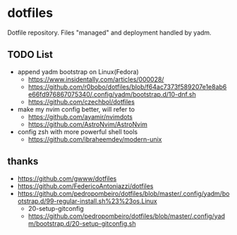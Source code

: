 # dotfiles

Dotfile repository. Files "managed" and deployment handled by yadm.

## TODO List

- append yadm bootstrap on Linux(Fedora)
    - <https://www.insidentally.com/articles/000028/>
    - <https://github.com/r0bobo/dotfiles/blob/f64ac7373f589207e1e8ab6e66fd976867075340/.config/yadm/bootstrap.d/10-dnf.sh>
    - <https://github.com/czechbol/dotfiles>
- make my nvim config better, will refer to
    - <https://github.com/ayamir/nvimdots>
    - <https://github.com/AstroNvim/AstroNvim>
- config zsh with more powerful shell tools
    - <https://github.com/ibraheemdev/modern-unix>

## thanks

- <https://github.com/gwww/dotfiles>
- <https://github.com/FedericoAntoniazzi/dotfiles>
- <https://github.com/pedropombeiro/dotfiles/blob/master/.config/yadm/bootstrap.d/99-regular-install.sh%23%23os.Linux>
    - 20-setup-gitconfig
    - <https://github.com/pedropombeiro/dotfiles/blob/master/.config/yadm/bootstrap.d/20-setup-gitconfig.sh>
